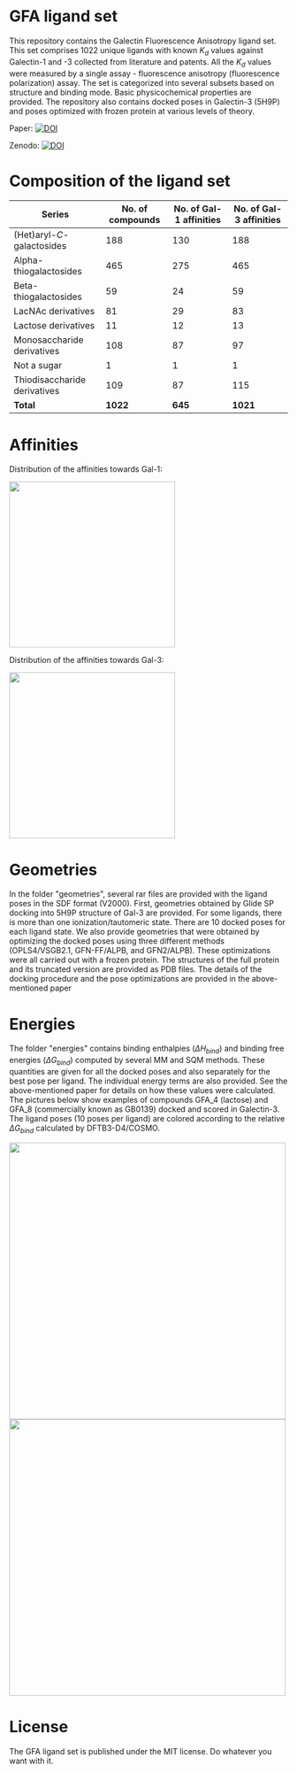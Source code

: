 # GFA ligand set

This repository contains the Galectin Fluorescence Anisotropy ligand set. This set comprises 1022 unique ligands with known $K_d$ values against Galectin-1 and -3 collected from literature and patents. All the $K_d$ values were measured by a single assay - fluorescence anisotropy (fluorescence polarization) assay. The set is categorized into several subsets based on structure and binding mode. Basic physicochemical properties are provided. The repository also contains docked poses in Galectin-3 (5H9P) and poses optimized with frozen protein at various levels of theory.

Paper: [![DOI](https://img.shields.io/badge/DOI-10.1021/acs.jcim.4c01659-green)](https://doi.org/10.1021/acs.jcim.4c01659)

Zenodo: [![DOI](https://zenodo.org/badge/853766036.svg)](https://doi.org/10.5281/zenodo.14585059)




# Composition of the ligand set


Series | No. of compounds | No. of Gal-1 affinities | No. of Gal-3 affinities 
--- | --- | --- | --- 
(Het)aryl-*C*-galactosides | 188 | 130 | 188
Alpha-thiogalactosides | 465 | 275 | 465
Beta-thiogalactosides | 59 | 24 | 59
LacNAc derivatives | 81 | 29 | 83
Lactose derivatives | 11 | 12 | 13
Monosaccharide derivatives | 108 | 87 | 97
Not a sugar | 1 | 1 | 1
Thiodisaccharide derivatives | 109 | 87 | 115
**Total** | **1022** | **645** | **1021**



# Affinities

Distribution of the affinities towards Gal-1:

<img src="https://github.com/user-attachments/assets/769e5730-f661-48bc-9f06-1a5fb7626918" height="300">

Distribution of the affinities towards Gal-3:

<img src="https://github.com/user-attachments/assets/a80fe860-f8ae-4a25-8bac-70b146e857ba" height="300">


# Geometries

In the folder "geometries", several rar files are provided with the ligand poses in the SDF format (V2000). First, geometries obtained by Glide SP docking into 5H9P structure of Gal-3 are provided. For some ligands, there is more than one ionization/tautomeric state. There are 10 docked poses for each ligand state. We also provide geometries that were obtained by optimizing the docked poses using three different methods (OPLS4/VSGB2.1, GFN-FF/ALPB, and GFN2/ALPB). These optimizations were all carried out with a frozen protein. The structures of the full protein and its truncated version are provided as PDB files. The details of the docking procedure and the pose optimizations are provided in the above-mentioned paper

# Energies

The folder "energies" contains binding enthalpies ($\Delta H_{bind}$) and binding free energies ($\Delta G_{bind}$) computed by several MM and SQM methods. These quantities are given for all the docked poses and also separately for the best pose per ligand. The individual energy terms are also provided. See the above-mentioned paper for details on how these values were calculated. The pictures below show examples of compounds GFA_4 (lactose) and GFA_8 (commercially known as GB0139) docked and scored in Galectin-3. The ligand poses (10 poses per ligand) are colored according to the relative $\Delta G_{bind}$ calculated by DFTB3-D4/COSMO. 

<img src="https://github.com/user-attachments/assets/0f4e76f7-6594-4a62-8891-55ebea55b2ee" height="500">
<img src="https://github.com/user-attachments/assets/72976dee-295e-415b-bdd9-a78f134bba05" height="500">



# License

The GFA ligand set is published under the MIT license. Do whatever you want with it.

